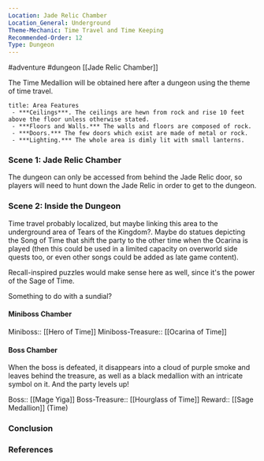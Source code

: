 ```yaml
---
Location: Jade Relic Chamber
Location_General: Underground
Theme-Mechanic: Time Travel and Time Keeping
Recommended-Order: 12
Type: Dungeon
---
```


#adventure #dungeon [[Jade Relic Chamber]]

The Time Medallion will be obtained here after a dungeon using the theme of time travel.

```ad-info
title: Area Features
 - ***Ceilings***. The ceilings are hewn from rock and rise 10 feet above the floor unless otherwise stated.
 - ***Floors and Walls.*** The walls and floors are composed of rock.
 - ***Doors.*** The few doors which exist are made of metal or rock.
 - ***Lighting.*** The whole area is dimly lit with small lanterns.
```

### Scene 1: Jade Relic Chamber

The dungeon can only be accessed from behind the Jade Relic door, so players will need to hunt down the Jade Relic in order to get to the dungeon.

### Scene 2: Inside the Dungeon

Time travel probably localized, but maybe linking this area to the underground area of Tears of the Kingdom?. Maybe do statues depicting the Song of Time that shift the party to the other time when the Ocarina is played (then this could be used in a limited capacity on overworld side quests too, or even other songs could be added as late game content).

Recall-inspired puzzles would make sense here as well, since it's the power of the Sage of Time.

Something to do with a sundial?

#### Miniboss Chamber

Miniboss:: [[Hero of Time]]
Miniboss-Treasure:: [[Ocarina of Time]]

#### Boss Chamber

When the boss is defeated, it disappears into a cloud of purple smoke and leaves behind the treasure, as well as a black medallion with an intricate symbol on it. And the party levels up!

Boss:: [[Mage Yiga]]
Boss-Treasure:: [[Hourglass of Time]]
Reward:: [[Sage Medallion]] (Time)

### Conclusion


### References
